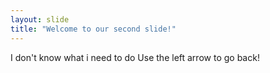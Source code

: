 ```yaml
---
layout: slide
title: "Welcome to our second slide!"
---
```

I don't know what i need to do
Use the left arrow to go back!
